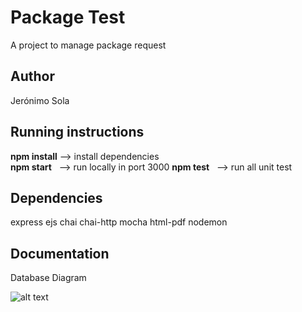 # Package Test

A project to manage package request 


## Author

Jerónimo Sola


## Running instructions

**npm install** --> install dependencies  
**npm start** &nbsp; --> run locally in port 3000
**npm test** &nbsp; --> run all unit test


## Dependencies

express
ejs
chai
chai-http
mocha
html-pdf
nodemon


## Documentation

Database Diagram

![alt text](https://i.ibb.co/hRdNcD6/bd-image.png)


